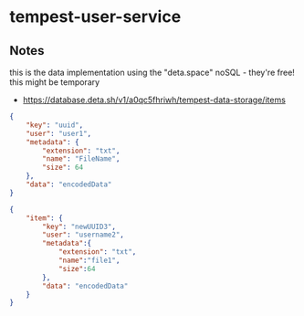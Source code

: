 # tempest-user-service  
  
## Notes  

this is the data implementation using the "deta.space" noSQL - they're free!  
this might be temporary  
  
- <https://database.deta.sh/v1/a0qc5fhriwh/tempest-data-storage/items>  

```json
{
    "key": "uuid",
    "user": "user1",
    "metadata": {
        "extension": "txt",
        "name": "FileName",
        "size": 64
    },
    "data": "encodedData"
}
```  

```json
{
    "item": {
        "key": "newUUID3",
        "user": "username2",
        "metadata":{
            "extension": "txt",
            "name":"file1",
            "size":64
        },
        "data": "encodedData"
    }
}
```
